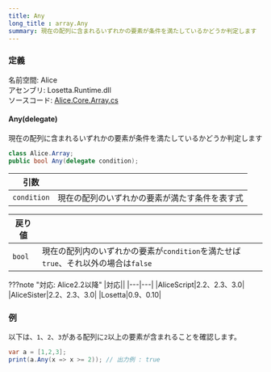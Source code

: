 ```yaml
---
title: Any
long_title : array.Any
summary: 現在の配列に含まれるいずれかの要素が条件を満たしているかどうか判定します
---
```


### 定義
名前空間: Alice<br/>
アセンブリ: Losetta.Runtime.dll<br/>
ソースコード: [Alice.Core.Array.cs](https://github.com/WSOFT-Project/Losetta/blob/master/Losetta.Runtime/Core/Extension/Alice.Core.Array.cs)

#### Any(delegate)

現在の配列に含まれるいずれかの要素が条件を満たしているかどうか判定します

```cs title="AliceScript"
class Alice.Array;
public bool Any(delegate condition);
```

|引数| |
|-|-|
|`condition`|現在の配列のいずれかの要素が満たす条件を表す式|

|戻り値| |
|-|-|
|`bool`| 現在の配列内のいずれかの要素が`condition`を満たせば`true`、それ以外の場合は`false`|

???note "対応: Alice2.2以降"
    |対応||
    |---|---|
    |AliceScript|2.2、2.3、3.0|
    |AliceSister|2.2、2.3、3.0|
    |Losetta|0.9、0.10|

### 例
以下は、`1`、`2`、`3`がある配列に`2`以上の要素が含まれることを確認します。

```cs title="AliceScript"
var a = [1,2,3];
print(a.Any(x => x >= 2)); // 出力例 : true
```
